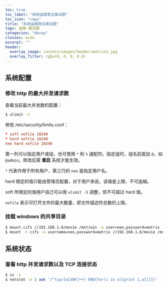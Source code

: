 ```yaml
---
toc: true
toc_label: "系统运维常见面试题"
toc_icon: "copy"
title: "系统运维常见面试题"
tags: 运维 面试题
categories: "devop"
classes: wide
excerpt: ""
header:
  overlay_image: /assets/images/header/matrix2.jpg
  overlay_filter: rgba(0, 0, 0, 0.8)
---
```



## 系统配置


### 修改 http 的最大并发请求数

查看当前最大并发数的配置：

```bash
$ ulimit -n
```

修改 /etc/security/limits.conf：

```conf
* soft nofile 10240
* hard nofile 10240
neo hard nofile 10240
```

第一列可以指定用户或组，也可使用 `*` 和 `%` 通配符。指定组时，组名前面加 `@`，如 `@admin`。修改后需 **重启** 系统才能生效。

`*` 代表作用于所有用户，第三行的 `neo` 是指定用户名。

hard 限定的值只能由管理员配置，对于用户来说，该值是上限，不可逾越。

soft 所限定的值用户自己可以用 `ulimit -S` 调整，但不可超过 hard 值。

`nofile` 表示可打开文件的最大数量，即文件描述符总数的上限。


### 挂载 windows 的共享目录

```bash
$ mount.cifs //192.168.1.6/movie /mnt/win -o user=neo,password=matrix
$ mount -t cifs -o username=neo,password=matrix //192.168.1.6/movie /mnt/win
```






## 系统状态

### 查看 http 并发请求数以及 TCP 连接状态

```bash
$ ss -s
$ netstat -n | awk '/^tcp/{a[$NF]++} END{for(i in a){print i,a[i]}}'
```
